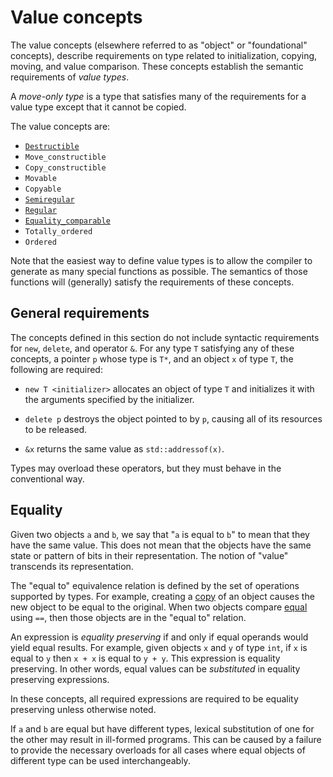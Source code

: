 
# Value concepts

The value concepts (elsewhere referred to as "object" or "foundational"
concepts), describe requirements on type related to initialization,
copying, moving, and value comparison. These concepts establish the
semantic requirements of *value types*.

A *move-only type* is a type that satisfies many of the requirements
for a value type except that it cannot be copied. 

The value concepts are:

- [`Destructible`](destructible.html)
- `Move_constructible`
- `Copy_constructible`
- `Movable`
- `Copyable`
- [`Semiregular`](semiregular.html)
- [`Regular`](regular.html)
- [`Equality_comparable`](equality.html)
- `Totally_ordered`
- `Ordered`

Note that the easiest way to define value types is to allow the compiler
to generate as many special functions as possible. The semantics of those
functions will (generally) satisfy the requirements of these concepts.

## General requirements

The concepts defined in this section do not include syntactic requirements
for `new`, `delete`, and operator `&`. For any type `T` satisfying any of
these concepts, a pointer `p` whose type is `T*`, and an object `x` of
type `T`, the following are required:

- `new T <initializer>` allocates an object of type `T` and initializes
  it with the arguments specified by the initializer.

- `delete p` destroys the object pointed to by `p`, causing all of its
  resources to be released.

- `&x` returns the same value as `std::addressof(x)`.

Types may overload these operators, but they must behave in the conventional
way.

## Equality

Given two objects `a` and `b`, we say that "`a` is equal to `b`" to mean
that they have the same value. This does not mean that the objects have the 
same state or pattern of bits in their representation. The notion of "value"
transcends its representation.

The "equal to" equivalence relation is defined by the set of operations
supported by types. For example, creating a [copy](copyable.html) of an object
causes the new object to be equal to the original. When two objects compare
[equal](equality.html) using `==`, then those objects are in the "equal to"
relation. 

An expression is *equality preserving* if and only if equal operands 
would yield equal results. For example, given objects `x` and `y` of
type `int`, if `x` is equal to `y` then `x + x` is equal to `y + y`. This
expression is equality preserving. In other words, equal values can be
*substituted* in equality preserving expressions. 

In these concepts, all required expressions are required to be equality
preserving unless otherwise noted.

If `a` and `b` are equal but have different types, lexical substitution 
of one for the other may result in ill-formed programs. This can be caused 
by a failure to provide the necessary overloads for all cases where equal 
objects of different type can be used interchangeably.
